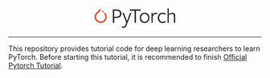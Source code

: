 <p align="center"><img width="40%" src="Pytorch_Image/pytorch_logo.svg" /></p>

--------------------------------------------------------------------------------

This repository provides tutorial code for deep learning researchers to learn PyTorch. Before starting this tutorial, it is recommended to finish  [Official Pytorch Tutorial](https://pytorch.org/tutorials/beginner/deep_learning_60min_blitz.html).